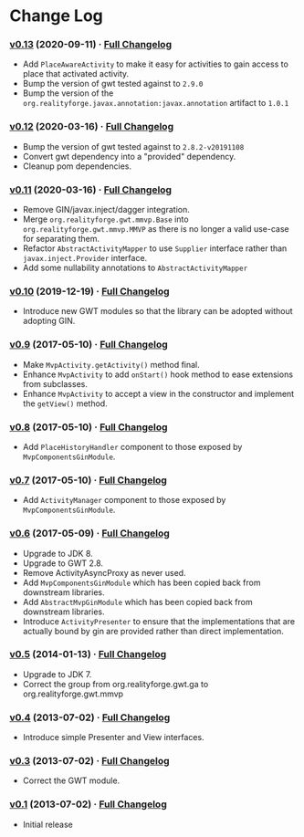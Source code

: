 # Change Log

### [v0.13](https://github.com/realityforge/gwt-mmvp/tree/v0.13) (2020-09-11) · [Full Changelog](https://github.com/realityforge/gwt-mmvp/compare/v0.12...v0.13)

* Add `PlaceAwareActivity` to make it easy for activities to gain access to place that activated activity.
* Bump the version of gwt tested against to `2.9.0`
* Bump the version of the `org.realityforge.javax.annotation:javax.annotation` artifact to `1.0.1`

### [v0.12](https://github.com/realityforge/gwt-mmvp/tree/v0.12) (2020-03-16) · [Full Changelog](https://github.com/realityforge/gwt-mmvp/compare/v0.11..v0.12)

* Bump the version of gwt tested against to `2.8.2-v20191108`
* Convert gwt dependency into a "provided" dependency.
* Cleanup pom dependencies.

### [v0.11](https://github.com/realityforge/gwt-mmvp/tree/v0.11) (2020-03-16) · [Full Changelog](https://github.com/realityforge/gwt-mmvp/compare/v0.10..v0.11)

* Remove GIN/javax.inject/dagger integration.
* Merge `org.realityforge.gwt.mmvp.Base` into `org.realityforge.gwt.mmvp.MMVP` as there is no longer a valid use-case for separating them.
* Refactor `AbstractActivityMapper` to use `Supplier` interface rather than `javax.inject.Provider` interface.
* Add some nullability annotations to `AbstractActivityMapper`

### [v0.10](https://github.com/realityforge/gwt-mmvp/tree/v0.10) (2019-12-19) · [Full Changelog](https://github.com/realityforge/gwt-mmvp/compare/v0.9..v0.10)

* Introduce new GWT modules so that the library can be adopted without adopting GIN.

### [v0.9](https://github.com/realityforge/gwt-mmvp/tree/v0.9) (2017-05-10) · [Full Changelog](https://github.com/realityforge/gwt-mmvp/compare/v0.8...v0.9)

* Make `MvpActivity.getActivity()` method final.
* Enhance `MvpActivity` to add `onStart()` hook method to ease extensions from subclasses.
* Enhance `MvpActivity` to accept a view in the constructor and implement the `getView()` method.

### [v0.8](https://github.com/realityforge/gwt-mmvp/tree/v0.8) (2017-05-10) · [Full Changelog](https://github.com/realityforge/gwt-mmvp/compare/v0.7...v0.8)

* Add `PlaceHistoryHandler` component to those exposed by `MvpComponentsGinModule`.

### [v0.7](https://github.com/realityforge/gwt-mmvp/tree/v0.7) (2017-05-10) · [Full Changelog](https://github.com/realityforge/gwt-mmvp/compare/v0.6...v0.7)

* Add `ActivityManager` component to those exposed by `MvpComponentsGinModule`.

### [v0.6](https://github.com/realityforge/gwt-mmvp/tree/v0.6) (2017-05-09) · [Full Changelog](https://github.com/realityforge/gwt-mmvp/compare/v0.5...v0.6)

* Upgrade to JDK 8.
* Upgrade to GWT 2.8.
* Remove ActivityAsyncProxy as never used.
* Add `MvpComponentsGinModule` which has been copied back from downstream libraries.
* Add `AbstractMvpGinModule` which has been copied back from downstream libraries.
* Introduce `ActivityPresenter` to ensure that the implementations that are actually
  bound by gin are provided rather than direct implementation.

### [v0.5](https://github.com/realityforge/gwt-mmvp/tree/v0.5) (2014-01-13) · [Full Changelog](https://github.com/realityforge/gwt-mmvp/compare/v0.4...v0.5)

* Upgrade to JDK 7.
* Correct the group from org.realityforge.gwt.ga to org.realityforge.gwt.mmvp

### [v0.4](https://github.com/realityforge/gwt-mmvp/tree/v0.4) (2013-07-02) · [Full Changelog](https://github.com/realityforge/gwt-mmvp/compare/v0.3...v0.4)

* Introduce simple Presenter and View interfaces.

### [v0.3](https://github.com/realityforge/gwt-mmvp/tree/v0.3) (2013-07-02) · [Full Changelog](https://github.com/realityforge/gwt-mmvp/compare/v0.1...v0.3)

* Correct the GWT module.

### [v0.1](https://github.com/realityforge/gwt-mmvp/tree/v0.1) (2013-07-02) · [Full Changelog](https://github.com/realityforge/gwt-mmvp/compare/a77925957d9547706fd787905e35e1a86b3b598e...v0.1)

* Initial release

